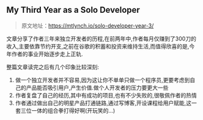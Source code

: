 ## My Third Year as a Solo Developer
> 原文地址：<https://mtlynch.io/solo-developer-year-3/>

文章分享了作者三年来独立开发者的历程,在前两年中,作者每月仅赚到了300刀的收入,主要依靠节约开支,之前在谷歌的积蓄和投资来维持生活,而值得欣喜的是,今年作者的事业开始逐步走上正轨.

整篇文章读完之后有几个印象比较深刻:
1. 做一个独立开发者并不容易,因为这让你不单单只做一个程序员,更要考虑到自己的产品能否吸引用户,产生价值.做个人开发者的压力要更大一些
2. 作者复盘了自己的经历,其中有成功的项目,也有不少失败的,很敬佩作者的热情
3. 作者通过做出自己的明星产品打通链路,通过写博客,开设课程给用户赋能,这一套三位一体的组合拳打得好啊(开玩笑的...)